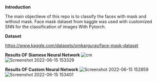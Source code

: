 **Introduction**

The main objectieve of this repo is to classify the faces with mask and without mask. Face mask dataset from kaggle was used with customized SNN for the classification of images With Pytorch.

**Dataset**

https://www.kaggle.com/datasets/omkargurav/face-mask-dataset

**Results OF Siamese Neural Network**
![cm](https://user-images.githubusercontent.com/107298280/173807495-5075f942-7fcf-4abd-a92d-5474f7634406.png)
![Screenshot 2022-06-15 153329](https://user-images.githubusercontent.com/107298280/173807580-10a96f1c-b6b0-45bf-9cf0-899818419be5.png)



**Results OF Custom Neural Network**
![Screenshot 2022-06-15 152859](https://user-images.githubusercontent.com/107298280/173807714-4f44538d-c8c9-4058-8d50-621d6b64cfde.png)
![Screenshot 2022-06-15 153401](https://user-images.githubusercontent.com/107298280/173807734-ccf22338-9e1b-4572-8f5b-fc39d17c081b.png)


